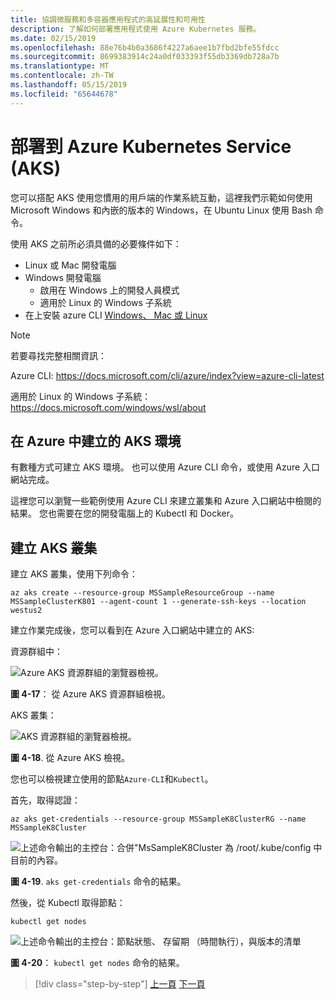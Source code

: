 ```yaml
---
title: 協調微服務和多容器應用程式的高延展性和可用性
description: 了解如何部署應用程式使用 Azure Kubernetes 服務。
ms.date: 02/15/2019
ms.openlocfilehash: 88e76b4b0a3686f4227a6aee1b7fbd2bfe55fdcc
ms.sourcegitcommit: 8699383914c24a0df033393f55db3369db728a7b
ms.translationtype: MT
ms.contentlocale: zh-TW
ms.lasthandoff: 05/15/2019
ms.locfileid: "65644678"
---
```

# <a name="deploy-to-azure-kubernetes-service-aks"></a>部署到 Azure Kubernetes Service (AKS)

您可以搭配 AKS 使用您慣用的用戶端的作業系統互動，這裡我們示範如何使用 Microsoft Windows 和內嵌的版本的 Windows，在 Ubuntu Linux 使用 Bash 命令。

使用 AKS 之前所必須具備的必要條件如下：

- Linux 或 Mac 開發電腦
- Windows 開發電腦
  - 啟用在 Windows 上的開發人員模式
  - 適用於 Linux 的 Windows 子系統
- 在上安裝 azure CLI [Windows、 Mac 或 Linux](https://docs.microsoft.com/cli/azure/install-azure-cli?view=azure-cli-latest)

> [!NOTE]
> 若要尋找完整相關資訊：
>
> Azure CLI: <https://docs.microsoft.com/cli/azure/index?view=azure-cli-latest>
>
> 適用於 Linux 的 Windows 子系統： <https://docs.microsoft.com/windows/wsl/about>

## <a name="create-the-aks-environment-in-azure"></a>在 Azure 中建立的 AKS 環境

有數種方式可建立 AKS 環境。 也可以使用 Azure CLI 命令，或使用 Azure 入口網站完成。

這裡您可以瀏覽一些範例使用 Azure CLI 來建立叢集和 Azure 入口網站中檢閱的結果。 您也需要在您的開發電腦上的 Kubectl 和 Docker。  

## <a name="create-the-aks-cluster"></a>建立 AKS 叢集

建立 AKS 叢集，使用下列命令：

```console
az aks create --resource-group MSSampleResourceGroup --name MSSampleClusterK801 --agent-count 1 --generate-ssh-keys --location westus2
```

建立作業完成後，您可以看到在 Azure 入口網站中建立的 AKS:

資源群組中：

![Azure AKS 資源群組的瀏覽器檢視。](media/aks-resource-group-view.png)

**圖 4-17**： 從 Azure AKS 資源群組檢視。

AKS 叢集：

![AKS 資源群組的瀏覽器檢視。](media/aks-cluster-view.png)

**圖 4-18**. 從 Azure AKS 檢視。

您也可以檢視建立使用的節點`Azure-CLI`和`Kubectl`。

首先，取得認證：

```console
az aks get-credentials --resource-group MSSampleK8ClusterRG --name MSSampleK8Cluster
```

![上述命令輸出的主控台：合併"MsSampleK8Cluster 為 /root/.kube/config 中目前的內容。](media/get-credentials-command-result.png)

**圖 4-19**. `aks get-credentials` 命令的結果。

然後，從 Kubectl 取得節點：

```console
kubectl get nodes
```

![上述命令輸出的主控台：節點狀態、 存留期 （時間執行），與版本的清單](media/kubectl-get-nodes-command-result.png)

**圖 4-20**： `kubectl get nodes` 命令的結果。

>[!div class="step-by-step"]
>[上一頁](orchestrate-high-scalability-availability.md)
>[下一頁](docker-apps-development-environment.md)
